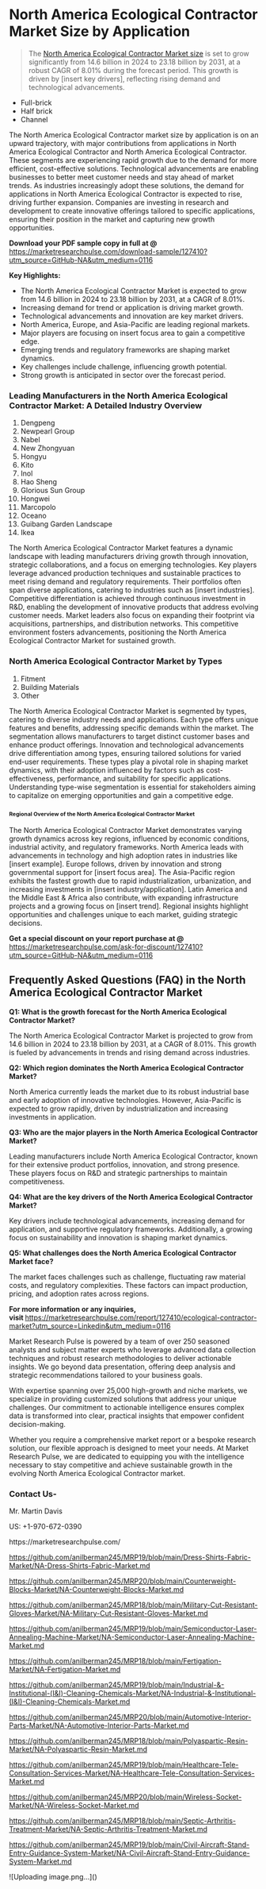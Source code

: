 <h1>North America Ecological Contractor Market&nbsp;Size by Application</h1><blockquote><p>The <a href="https://marketresearchpulse.com/download-sample/127410?utm_source=GitHub-NA&amp;utm_medium=0116">North America Ecological Contractor Market size</a> is set to grow significantly from 14.6 billion in 2024 to 23.18 billion by 2031, at a robust CAGR of 8.01% during the forecast period. This growth is driven by [insert key drivers], reflecting rising demand and technological advancements.</p></blockquote><ul><li>Full-brick<li> Half brick<li> Channel</li></ul><p>The North America Ecological Contractor market size by application is on an upward trajectory, with major contributions from applications in North America Ecological Contractor and North America Ecological Contractor. These segments are experiencing rapid growth due to the demand for more efficient, cost-effective solutions. Technological advancements are enabling businesses to better meet customer needs and stay ahead of market trends. As industries increasingly adopt these solutions, the demand for applications in North America Ecological Contractor is expected to rise, driving further expansion. Companies are investing in research and development to create innovative offerings tailored to specific applications, ensuring their position in the market and capturing new growth opportunities.</p><p><strong>Download your PDF sample copy in full at @ </strong><a href="https://marketresearchpulse.com/download-sample/127410?utm_source=GitHub-NA&amp;utm_medium=0116">https://marketresearchpulse.com/download-sample/127410?utm_source=GitHub-NA&amp;utm_medium=0116</a></p><p><strong>Key Highlights: </strong></p><ul><li>The North America Ecological Contractor Market is expected to grow from 14.6 billion in 2024 to 23.18 billion by 2031, at a CAGR of 8.01%.</li><li>Increasing demand for trend or application is driving market growth.</li><li>Technological advancements and innovation are key market drivers.</li><li>North America, Europe, and Asia-Pacific are leading regional markets.</li><li>Major players are focusing on insert focus area to gain a competitive edge.</li><li>Emerging trends and regulatory frameworks are shaping market dynamics.</li><li>Key challenges include challenge, influencing growth potential.</li><li>Strong growth is anticipated in sector over the forecast period.</li></ul><h3>Leading Manufacturers in the North America Ecological Contractor Market: A Detailed Industry Overview</h3><ol><li>Dengpeng</li><li>Newpearl Group</li><li>Nabel</li><li>New Zhongyuan</li><li>Hongyu</li><li>Kito</li><li>Inol</li><li>Hao Sheng</li><li>Glorious Sun Group</li><li>Hongwei</li><li>Marcopolo</li><li>Oceano</li><li>Guibang Garden Landscape</li><li>Ikea</li></ol><div class="flex max-w-full flex-col flex-grow"><div class="min-h-8 text-message flex w-full flex-col items-end gap-2 whitespace-normal break-words [.text-message+&amp;]:mt-5" dir="auto" data-message-author-role="assistant" data-message-id="fd8432e4-4910-450d-b182-61b7bfb0a01f" data-message-model-slug="gpt-4o"><div class="flex w-full flex-col gap-1 empty:hidden first:pt-[3px]"><div class="markdown prose w-full break-words dark:prose-invert light"><p>The North America Ecological Contractor Market features a dynamic landscape with leading manufacturers driving growth through innovation, strategic collaborations, and a focus on emerging technologies. Key players leverage advanced production techniques and sustainable practices to meet rising demand and regulatory requirements. Their portfolios often span diverse applications, catering to industries such as [insert industries]. Competitive differentiation is achieved through continuous investment in R&amp;D, enabling the development of innovative products that address evolving customer needs. Market leaders also focus on expanding their footprint via acquisitions, partnerships, and distribution networks. This competitive environment fosters advancements, positioning the North America Ecological Contractor Market for sustained growth.</p></div></div></div></div><h3>North America Ecological Contractor Market by Types</h3><ol><li>Fitment<li> Building Materials<li> Other</li></ol><div class="flex max-w-full flex-col flex-grow"><div class="min-h-8 text-message flex w-full flex-col items-end gap-2 whitespace-normal break-words [.text-message+&amp;]:mt-5" dir="auto" data-message-author-role="assistant" data-message-id="084470be-0bb7-4664-bddf-5156b4f41249" data-message-model-slug="gpt-4o-mini"><div class="flex w-full flex-col gap-1 empty:hidden first:pt-[3px]"><div class="markdown prose w-full break-words dark:prose-invert light"><p>The North America Ecological Contractor Market is segmented by types, catering to diverse industry needs and applications. Each type offers unique features and benefits, addressing specific demands within the market. The segmentation allows manufacturers to target distinct customer bases and enhance product offerings. Innovation and technological advancements drive differentiation among types, ensuring tailored solutions for varied end-user requirements. These types play a pivotal role in shaping market dynamics, with their adoption influenced by factors such as cost-effectiveness, performance, and suitability for specific applications. Understanding type-wise segmentation is essential for stakeholders aiming to capitalize on emerging opportunities and gain a competitive edge.</p></div></div></div></div><h3><span style="font-size: 11px;">Regional Overview of the North America Ecological Contractor Market</span></h3><div class="flex max-w-full flex-col flex-grow"><div class="min-h-8 text-message flex w-full flex-col items-end gap-2 whitespace-normal break-words [.text-message+&amp;]:mt-5" dir="auto" data-message-author-role="assistant" data-message-id="e9038762-ce64-4e30-91c9-9bd413514231" data-message-model-slug="gpt-4o-mini"><div class="flex w-full flex-col gap-1 empty:hidden first:pt-[3px]"><div class="markdown prose w-full break-words dark:prose-invert light"><p>The North America Ecological Contractor Market demonstrates varying growth dynamics across key regions, influenced by economic conditions, industrial activity, and regulatory frameworks. North America leads with advancements in technology and high adoption rates in industries like [insert example]. Europe follows, driven by innovation and strong governmental support for [insert focus area]. The Asia-Pacific region exhibits the fastest growth due to rapid industrialization, urbanization, and increasing investments in [insert industry/application]. Latin America and the Middle East &amp; Africa also contribute, with expanding infrastructure projects and a growing focus on [insert trend]. Regional insights highlight opportunities and challenges unique to each market, guiding strategic decisions.</p></div></div></div></div><p><strong>Get a special discount on your report purchase at @ </strong><a href="https://marketresearchpulse.com/ask-for-discount/127410?utm_source=GitHub-NA&amp;utm_medium=0116">https://marketresearchpulse.com/ask-for-discount/127410?utm_source=GitHub-NA&amp;utm_medium=0116</a></p><h2>Frequently Asked Questions (FAQ) in the North America Ecological Contractor Market</h2><p><strong>Q1: What is the growth forecast for the North America Ecological Contractor Market?</strong></p><p>The North America Ecological Contractor Market is projected to grow from 14.6 billion in 2024 to 23.18 billion by 2031, at a CAGR of 8.01%. This growth is fueled by advancements in trends and rising demand across industries.</p><p><strong>Q2: Which region dominates the North America Ecological Contractor Market?</strong></p><p>North America currently leads the market due to its robust industrial base and early adoption of innovative technologies. However, Asia-Pacific is expected to grow rapidly, driven by industrialization and increasing investments in application.</p><p><strong>Q3: Who are the major players in the North America Ecological Contractor Market?</strong></p><p>Leading manufacturers include North America Ecological Contractor, known for their extensive product portfolios, innovation, and strong presence. These players focus on R&amp;D and strategic partnerships to maintain competitiveness.</p><p><strong>Q4: What are the key drivers of the North America Ecological Contractor Market?</strong></p><p>Key drivers include technological advancements, increasing demand for application, and supportive regulatory frameworks. Additionally, a growing focus on sustainability and innovation is shaping market dynamics.</p><p><strong>Q5: What challenges does the North America Ecological Contractor Market face?</strong></p><p>The market faces challenges such as challenge, fluctuating raw material costs, and regulatory complexities. These factors can impact production, pricing, and adoption rates across regions.</p><p><strong>For more information or any inquiries, visit&nbsp;</strong><a href="https://marketresearchpulse.com/report/127410/ecological-contractor-market?utm_source=Linkedin&utm_medium=0116">https://marketresearchpulse.com/report/127410/ecological-contractor-market?utm_source=Linkedin&utm_medium=0116</a></p><p>Market Research Pulse is powered by a team of over 250 seasoned analysts and subject matter experts who leverage advanced data collection techniques and robust research methodologies to deliver actionable insights. We go beyond data presentation, offering deep analysis and strategic recommendations tailored to your business goals.</p><p>With expertise spanning over 25,000 high-growth and niche markets, we specialize in providing customized solutions that address your unique challenges. Our commitment to actionable intelligence ensures complex data is transformed into clear, practical insights that empower confident decision-making.</p><p>Whether you require a comprehensive market report or a bespoke research solution, our flexible approach is designed to meet your needs. At Market Research Pulse, we are dedicated to equipping you with the intelligence necessary to stay competitive and achieve sustainable growth in the evolving North America Ecological Contractor market.</p><h3><strong>Contact Us-</strong></h3><p>Mr. Martin Davis</p><p>US: +1-970-672-0390</p><p>https://marketresearchpulse.com/</p><p><a href="https://github.com/anilberman245/MRP19/blob/main/Dress-Shirts-Fabric-Market/NA-Dress-Shirts-Fabric-Market.md">https://github.com/anilberman245/MRP19/blob/main/Dress-Shirts-Fabric-Market/NA-Dress-Shirts-Fabric-Market.md</a></p><p><a href="https://github.com/anilberman245/MRP20/blob/main/Counterweight-Blocks-Market/NA-Counterweight-Blocks-Market.md">https://github.com/anilberman245/MRP20/blob/main/Counterweight-Blocks-Market/NA-Counterweight-Blocks-Market.md</a></p><p><a href="https://github.com/anilberman245/MRP18/blob/main/Military-Cut-Resistant-Gloves-Market/NA-Military-Cut-Resistant-Gloves-Market.md">https://github.com/anilberman245/MRP18/blob/main/Military-Cut-Resistant-Gloves-Market/NA-Military-Cut-Resistant-Gloves-Market.md</a></p><p><a href="https://github.com/anilberman245/MRP19/blob/main/Semiconductor-Laser-Annealing-Machine-Market/NA-Semiconductor-Laser-Annealing-Machine-Market.md">https://github.com/anilberman245/MRP19/blob/main/Semiconductor-Laser-Annealing-Machine-Market/NA-Semiconductor-Laser-Annealing-Machine-Market.md</a></p><p><a href="https://github.com/anilberman245/MRP18/blob/main/Fertigation-Market/NA-Fertigation-Market.md">https://github.com/anilberman245/MRP18/blob/main/Fertigation-Market/NA-Fertigation-Market.md</a></p><p><a href="https://github.com/anilberman245/MRP19/blob/main/Industrial-&-Institutional-(I&I)-Cleaning-Chemicals-Market/NA-Industrial-&-Institutional-(I&I)-Cleaning-Chemicals-Market.md">https://github.com/anilberman245/MRP19/blob/main/Industrial-&-Institutional-(I&I)-Cleaning-Chemicals-Market/NA-Industrial-&-Institutional-(I&I)-Cleaning-Chemicals-Market.md</a></p><p><a href="https://github.com/anilberman245/MRP20/blob/main/Automotive-Interior-Parts-Market/NA-Automotive-Interior-Parts-Market.md">https://github.com/anilberman245/MRP20/blob/main/Automotive-Interior-Parts-Market/NA-Automotive-Interior-Parts-Market.md</a></p><p><a href="https://github.com/anilberman245/MRP18/blob/main/Polyaspartic-Resin-Market/NA-Polyaspartic-Resin-Market.md">https://github.com/anilberman245/MRP18/blob/main/Polyaspartic-Resin-Market/NA-Polyaspartic-Resin-Market.md</a></p><p><a href="https://github.com/anilberman245/MRP19/blob/main/Healthcare-Tele-Consultation-Services-Market/NA-Healthcare-Tele-Consultation-Services-Market.md">https://github.com/anilberman245/MRP19/blob/main/Healthcare-Tele-Consultation-Services-Market/NA-Healthcare-Tele-Consultation-Services-Market.md</a></p><p><a href="https://github.com/anilberman245/MRP20/blob/main/Wireless-Socket-Market/NA-Wireless-Socket-Market.md">https://github.com/anilberman245/MRP20/blob/main/Wireless-Socket-Market/NA-Wireless-Socket-Market.md</a></p><p><a href="https://github.com/anilberman245/MRP18/blob/main/Septic-Arthritis-Treatment-Market/NA-Septic-Arthritis-Treatment-Market.md">https://github.com/anilberman245/MRP18/blob/main/Septic-Arthritis-Treatment-Market/NA-Septic-Arthritis-Treatment-Market.md</a></p><p><a href="https://github.com/anilberman245/MRP19/blob/main/Civil-Aircraft-Stand-Entry-Guidance-System-Market/NA-Civil-Aircraft-Stand-Entry-Guidance-System-Market.md">https://github.com/anilberman245/MRP19/blob/main/Civil-Aircraft-Stand-Entry-Guidance-System-Market/NA-Civil-Aircraft-Stand-Entry-Guidance-System-Market.md</a></p>
![Uploading image.png…]()
